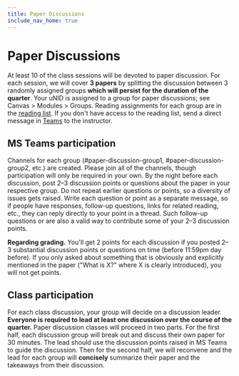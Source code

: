```yaml
---
title: Paper Discussions
include_nav_home: true
---
```


# Paper Discussions

At least 10 of the class sessions will be devoted to paper discussion. For each session, we will cover
**3 papers** by splitting the discussion between 3 randomly assigned groups **which will persist
for the duration of the quarter**. Your uNID is assigned to a group for paper discussions; see Canvas > Modules > Groups. Reading assignments for each group are in the [reading list](https://docs.google.com/document/d/1qJCaaOtJ2z5eC7Iodvz8NAmD8FDbXJD9YqLPmdXRbDE/edit?usp=sharing). If you don't have access to the reading list, send a direct message in [Teams](https://teams.microsoft.com/l/team/19%3ait66PgoRabiGRMhXIEr67O1_XTkjExhyqn3rxIf2vI81%40thread.tacv2/conversations?groupId=d69b57e3-80a0-4b92-88fb-a54bd9145bab&tenantId=5217e0e7-539d-4563-b1bf-7c6dcf074f91) to the instructor. 

## MS Teams participation

Channels for each group (#paper-discussion-group1, #paper-discussion-group2, etc.) are created. Please join all of the channels, though participation will only be required in your own. By the night before each discussion, post 2–3 discussion points or questions about the paper in your respective group. Do not repeat earlier questions or points, so a diversity of issues gets raised. Write each question or point as a separate message, so if people have responses, follow-up questions, links for related reading, etc., they can reply directly to your point in a thread. Such follow-up questions or are also a valid way to contribute some of your 2–3 discussion points.

**Regarding grading.** You'll get 2 points for each discussion if you posted 2–3 substantial discussion points or questions on time (before 11:59pm day before). If you only asked about something that is obviously and explicitly mentioned in the paper ("What is X?" where X is clearly introduced), you will not get points. 

<!-- * We are not following the -->
<!--   [“role-playing paper-reading seminar” format](https://colinraffel.com/blog/role-playing-seminar.html), -->
<!--   but considering the roles in this discussion format can help give you ideas for lines of discussion. -->
<!--   The [roles used](https://uw-cse599p.github.io/discussion_roles/) in Katharina Reinecke’s Computating -->
<!--   Ethics class last quarter might also be a good source of inspiration, and we will cover questions -->

## Class participation
For each class discussion, your group will decide on a discussion leader.
**Everyone is required to lead at least one discussion over the course of the quarter.** Paper
discussion classes will proceed in two parts. For the first half, each discussion group will break
out and discuss their own paper for 30 minutes. The lead should use the discussion points raised in MS Teams to
guide the discussion. Then for the second half, we will reconvene and the lead for each group will
**concisely** summarize their paper and the takeaways from their discussion.
